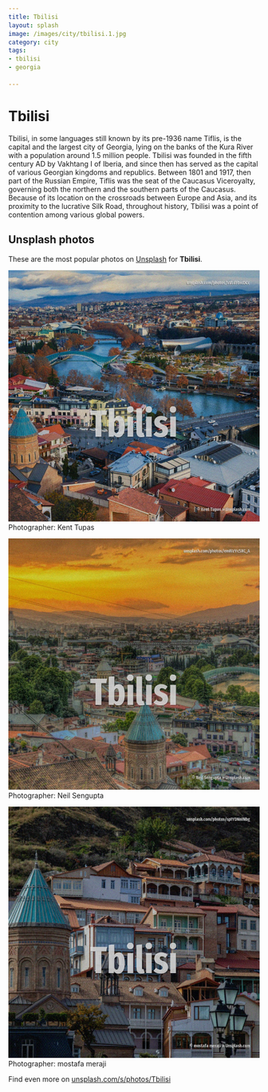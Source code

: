 ```yaml
---
title: Tbilisi
layout: splash
image: /images/city/tbilisi.1.jpg
category: city
tags:
- tbilisi
- georgia

---
```

# Tbilisi

Tbilisi, in some languages still known by its pre-1936 name Tiflis, is the capital and the largest  city of Georgia, lying on the banks of the Kura River with a population around 1.5 million people. Tbilisi was founded in the fifth century AD by Vakhtang I of Iberia, and since then has served as  the capital of various Georgian kingdoms and republics. Between 1801 and 1917, then part of the Russian Empire, Tiflis was the seat of the Caucasus  Viceroyalty, governing both the northern and the southern parts of the Caucasus.  Because of its location on the crossroads between Europe and Asia, and its proximity to the  lucrative Silk Road, throughout history, Tbilisi was a point of contention among various global  powers. 

 
## Unsplash photos
These are the most popular photos on [Unsplash](https://unsplash.com) for **Tbilisi**.
 
![Tbilisi](/images/city/tbilisi.1.jpg)
Photographer:  Kent Tupas
 
![Tbilisi](/images/city/tbilisi.2.jpg)
Photographer:  Neil Sengupta
 
![Tbilisi](/images/city/tbilisi.3.jpg)
Photographer:  mostafa meraji
 
Find even more on [unsplash.com/s/photos/Tbilisi](https://unsplash.com/s/photos/Tbilisi)
 
